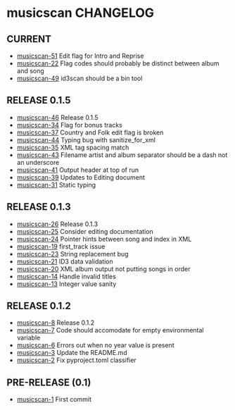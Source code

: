 musicscan CHANGELOG
======================

## CURRENT
 - [musicscan-51](https://github.com/cjcodeproj/musicscan/issues/51) Edit flag for Intro and Reprise
 - [musicscan-22](https://github.com/cjcodeproj/musicscan/issues/22) Flag codes should probably be distinct between album and song
 - [musicscan-49](https://github.com/cjcodeproj/musicscan/issues/49) id3scan should be a bin tool


## RELEASE 0.1.5
 - [musicscan-46](https://github.com/cjcodeproj/musicscan/issues/46) Release 0.1.5
 - [musicscan-34](https://github.com/cjcodeproj/musicscan/issues/34) Flag for bonus tracks
 - [musicscan-37](https://github.com/cjcodeproj/musicscan/issues/37) Country and Folk edit flag is broken
 - [musicscan-44](https://github.com/cjcodeproj/musicscan/issues/44) Typing bug with sanitize_for_xml
 - [musicscan-35](https://github.com/cjcodeproj/musicscan/issues/35) XML tag spacing match
 - [musicscan-43](https://github.com/cjcodeproj/musicscan/issues/43) Filename artist and album separator should be a dash not an underscore
 - [musicscan-41](https://github.com/cjcodeproj/musicscan/issues/41) Output header at top of run
 - [musicscan-39](https://github.com/cjcodeproj/musicscan/issues/39) Updates to Editing document
 - [musicscan-31](https://github.com/cjcodeproj/musicscan/issues/31) Static typing


## RELEASE 0.1.3
 - [musicscan-26](https://github.com/cjcodeproj/musicscan/issues/26) Release 0.1.3
 - [musicscan-25](https://github.com/cjcodeproj/musicscan/issues/25) Consider editing documentation
 - [musicscan-24](https://github.com/cjcodeproj/musicscan/issues/24) Pointer hints between song and index in XML
 - [musicscan-19](https://github.com/cjcodeproj/musicscan/issues/19) first_track issue
 - [musicscan-23](https://github.com/cjcodeproj/musicscan/issues/23) String replacement bug
 - [musicscan-21](https://github.com/cjcodeproj/musicscan/issues/21) ID3 data validation
 - [musicscan-20](https://github.com/cjcodeproj/musicscan/issues/20) XML album output not putting songs in order
 - [musicscan-14](https://github.com/cjcodeproj/musicscan/issues/14) Handle invalid titles
 - [musicscan-13](https://github.com/cjcodeproj/musicscan/issues/13) Integer value sanity


## RELEASE 0.1.2
 - [musicscan-8](https://github.com/cjcodeproj/musicscan/issues/8) Release 0.1.2
 - [musicscan-7](https://github.com/cjcodeproj/musicscan/issues/7) Code should accomodate for empty environmental variable
 - [musicscan-6](https://github.com/cjcodeproj/musicscan/issues/6) Errors out when no year value is present
 - [musicscan-3](https://github.com/cjcodeproj/musicscan/issues/3) Update the README.md
 - [musicscan-2](https://github.com/cjcodeproj/musicscan/issues/2) Fix pyproject.toml classifier


## PRE-RELEASE (0.1)
 - [musicscan-1](https://github.com/cjcodeproj/musicscan/issues/1) First commit
